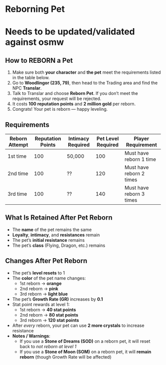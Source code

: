 # Reborning Pet

# Needs to be updated/validated against osmw


## How to REBORN a Pet

1. Make sure both **your character** and **the pet** meet the requirements listed in the table below.  
2. Go to **Woodlingor (235, 79)**, then head to the Trading area and find the NPC **Translar**.  
3. Talk to Translar and choose **Reborn Pet**. If you don’t meet the requirements, your request will be rejected.  
4. It costs **100 reputation points** and **2 million gold** per reborn.  
5. Congrats! Your pet is reborn — happy leveling.

## Requirements

| Reborn Attempt | Reputation Points | Intimacy Required | Pet Level Required | Player Requirement       |
| -------------- | ----------------- | ----------------- | ------------------ | ------------------------ |
| 1st time       | 100               | 50,000            | 100                | Must have reborn 1 time  |
| 2nd time       | 100               | ??                | 120                | Must have reborn 2 times |
| 3rd time       | 100               | ??                | 140                | Must have reborn 3 times |


## What Is Retained After Pet Reborn

- The **name** of the pet remains the same  
- **Loyalty**, **intimacy**, and **resistances** remain  
- The pet’s **initial resistance** remains  
- The pet’s **class** (Flying, Dragon, etc.) remains  

## Changes After Pet Reborn

- The pet’s **level resets** to 1  
- The **color** of the pet name changes:
    - 1st reborn → **orange**  
    - 2nd reborn → **pink**  
    - 3rd reborn → **light blue**  
- The pet’s **Growth Rate (GR)** increases by **0.1**  
- Stat point rewards at level 1:
    - 1st reborn → **40 stat points**  
    - 2nd reborn → **80 stat points**  
    - 3rd reborn → **120 stat points**  
- After *every* reborn, your pet can use **2 more crystals** to increase resistance  
- **Notes / Warnings**:
    - If you use a **Stone of Dreams (SOD)** on a reborn pet, it will reset back to *not reborn at level 1*  
    - If you use a **Stone of Moon (SOM)** on a reborn pet, it will **remain reborn** (though Growth Rate will be affected)

